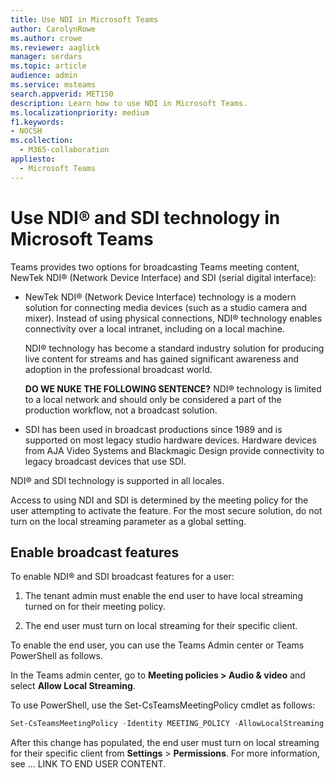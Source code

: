 ```yaml
---
title: Use NDI in Microsoft Teams
author: CarolynRowe
ms.author: crowe
ms.reviewer: aaglick
manager: serdars
ms.topic: article
audience: admin
ms.service: msteams
search.appverid: MET150
description: Learn how to use NDI in Microsoft Teams.
ms.localizationpriority: medium
f1.keywords:
- NOCSH
ms.collection: 
  - M365-collaboration
appliesto: 
  - Microsoft Teams
---
```


# Use NDI® and SDI technology in Microsoft Teams

Teams provides two options for broadcasting Teams meeting content, NewTek NDI® (Network Device Interface) and SDI (serial digital interface):

- NewTek NDI® (Network Device Interface) technology is a modern solution for connecting media devices (such as a studio camera and mixer). Instead of using physical connections, NDI® technology enables connectivity over a local intranet, including on a local machine.

  NDI® technology has become a standard industry solution for producing live content for streams and has gained significant awareness and adoption in the professional broadcast world.

  **DO WE NUKE THE FOLLOWING SENTENCE?**
  NDI® technology is limited to a local network and should only be considered a part of the production workflow, not a broadcast solution.

- SDI has been used in broadcast productions since 1989 and is supported on most legacy studio hardware devices. Hardware devices from AJA Video Systems and Blackmagic Design  provide connectivity to legacy broadcast devices that use SDI.

NDI® and SDI technology is supported in all locales.

Access to using NDI and SDI is determined by the meeting policy for the user attempting to activate the feature. For the most secure solution, do not turn on the local streaming parameter as a global setting.


## Enable broadcast features

To enable NDI® and SDI broadcast features for a user:

1. The tenant admin must enable the end user to have local streaming turned on for their meeting policy. 

2. The end user must turn on local streaming for their specific client.


To enable the end user, you can use the Teams Admin center or Teams PowerShell as follows.

In the Teams admin center, go to **Meeting policies > Audio & video** and select **Allow Local Streaming**.

To use PowerShell, use the Set-CsTeamsMeetingPolicy cmdlet as follows:

```PowerShell
Set-CsTeamsMeetingPolicy -Identity MEETING_POLICY -AllowLocalStreaming $true
```

After this change has populated, the end user must turn on local streaming for their specific client from **Settings** > **Permissions**.  For more information, see ...  LINK TO END USER CONTENT.





